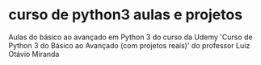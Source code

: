 # curso de python3 aulas e projetos 
 Aulas do básico ao avançado em Python 3 do curso da Udemy
 'Curso de Python 3 do Básico ao Avançado (com projetos reais)'
 do professor Luiz Otávio Miranda
